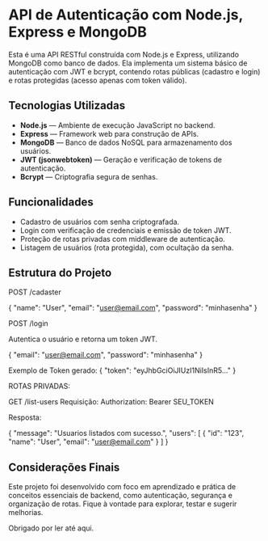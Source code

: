 # API de Autenticação com Node.js, Express e MongoDB

Esta é uma API RESTful construída com Node.js e Express, utilizando MongoDB como banco de dados. Ela implementa um sistema básico de autenticação com JWT e bcrypt, contendo rotas públicas (cadastro e login) e rotas protegidas (acesso apenas com token válido).

## Tecnologias Utilizadas

- **Node.js** — Ambiente de execução JavaScript no backend.
- **Express** — Framework web para construção de APIs.
- **MongoDB** — Banco de dados NoSQL para armazenamento dos usuários.
- **JWT (jsonwebtoken)** — Geração e verificação de tokens de autenticação.
- **Bcrypt** — Criptografia segura de senhas.

## Funcionalidades

- Cadastro de usuários com senha criptografada.
- Login com verificação de credenciais e emissão de token JWT.
- Proteção de rotas privadas com middleware de autenticação.
- Listagem de usuários (rota protegida), com ocultação da senha.

## Estrutura do Projeto

POST /cadaster

{
  "name": "User",
  "email": "user@email.com",
  "password": "minhasenha"
}

POST /login

Autentica o usuário e retorna um token JWT.

{
  "email": "user@email.com",
  "password": "minhasenha"
}

Exemplo de Token gerado:
{
  "token": "eyJhbGciOiJIUzI1NiIsInR5..."
}

ROTAS PRIVADAS:

GET /list-users
Requisição:
Authorization: Bearer SEU_TOKEN

Resposta:

{
  "message": "Usuarios listados com sucesso.",
  "users": [
    {
      "id": "123",
      "name": "User",
      "email": "user@email.com"
    }
  ]
}


## Considerações Finais

Este projeto foi desenvolvido com foco em aprendizado e prática de conceitos essenciais de backend, como autenticação, segurança e organização de rotas. Fique à vontade para explorar, testar e sugerir melhorias.

Obrigado por ler até aqui.



